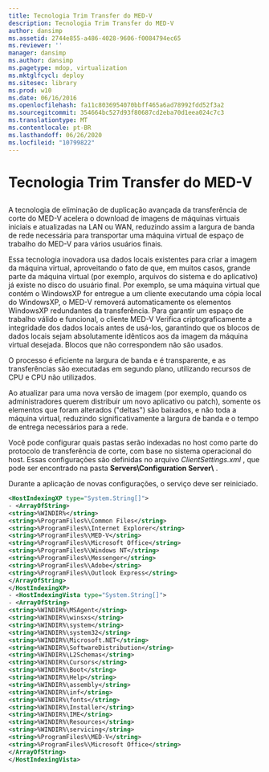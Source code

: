 ```yaml
---
title: Tecnologia Trim Transfer do MED-V
description: Tecnologia Trim Transfer do MED-V
author: dansimp
ms.assetid: 2744e855-a486-4028-9606-f0084794ec65
ms.reviewer: ''
manager: dansimp
ms.author: dansimp
ms.pagetype: mdop, virtualization
ms.mktglfcycl: deploy
ms.sitesec: library
ms.prod: w10
ms.date: 06/16/2016
ms.openlocfilehash: fa11c8036954070bbff465a6ad78992fdd52f3a2
ms.sourcegitcommit: 354664bc527d93f80687cd2eba70d1eea024c7c3
ms.translationtype: MT
ms.contentlocale: pt-BR
ms.lasthandoff: 06/26/2020
ms.locfileid: "10799822"
---
```

# Tecnologia Trim Transfer do MED-V


## <a href="" id="bkmk-medvtrimtransfertechnology"></a>


A tecnologia de eliminação de duplicação avançada da transferência de corte do MED-V acelera o download de imagens de máquinas virtuais iniciais e atualizadas na LAN ou WAN, reduzindo assim a largura de banda de rede necessária para transportar uma máquina virtual de espaço de trabalho do MED-V para vários usuários finais.

Essa tecnologia inovadora usa dados locais existentes para criar a imagem da máquina virtual, aproveitando o fato de que, em muitos casos, grande parte da máquina virtual (por exemplo, arquivos do sistema e do aplicativo) já existe no disco do usuário final. Por exemplo, se uma máquina virtual que contém o WindowsXP for entregue a um cliente executando uma cópia local do WindowsXP, o MED-V removerá automaticamente os elementos WindowsXP redundantes da transferência. Para garantir um espaço de trabalho válido e funcional, o cliente MED-V Verifica criptograficamente a integridade dos dados locais antes de usá-los, garantindo que os blocos de dados locais sejam absolutamente idênticos aos da imagem da máquina virtual desejada. Blocos que não correspondem não são usados.

O processo é eficiente na largura de banda e é transparente, e as transferências são executadas em segundo plano, utilizando recursos de CPU e CPU não utilizados.

Ao atualizar para uma nova versão de imagem (por exemplo, quando os administradores querem distribuir um novo aplicativo ou patch), somente os elementos que foram alterados ("deltas") são baixados, e não toda a máquina virtual, reduzindo significativamente a largura de banda e o tempo de entrega necessários para a rede.

Você pode configurar quais pastas serão indexadas no host como parte do protocolo de transferência de corte, com base no sistema operacional do host. Essas configurações são definidas no arquivo *ClientSettings.xml* , que pode ser encontrado na pasta **Servers\\Configuration Server\\** .

Durante a aplicação de novas configurações, o serviço deve ser reiniciado.

```xml
<HostIndexingXP type="System.String[]"> 
- <ArrayOfString>
<string>%WINDIR%</string> 
<string>%ProgramFiles%\Common Files</string> 
<string>%ProgramFiles%\Internet Explorer</string> 
<string>%ProgramFiles%\MED-V</string> 
<string>%ProgramFiles%\Microsoft Office</string> 
<string>%ProgramFiles%\Windows NT</string> 
<string>%ProgramFiles%\Messenger</string> 
<string>%ProgramFiles%\Adobe</string> 
<string>%ProgramFiles%\Outlook Express</string> 
</ArrayOfString> 
</HostIndexingXP> 
- <HostIndexingVista type="System.String[]"> 
- <ArrayOfString> 
<string>%WINDIR%\MSAgent</string> 
<string>%WINDIR%\winsxs</string> 
<string>%WINDIR%\system</string> 
<string>%WINDIR%\system32</string> 
<string>%WINDIR%\Microsoft.NET</string> 
<string>%WINDIR%\SoftwareDistribution</string> 
<string>%WINDIR%\L2Schemas</string> 
<string>%WINDIR%\Cursors</string> 
<string>%WINDIR%\Boot</string> 
<string>%WINDIR%\Help</string> 
<string>%WINDIR%\assembly</string> 
<string>%WINDIR%\inf</string> 
<string>%WINDIR%\fonts</string> 
<string>%WINDIR%\Installer</string> 
<string>%WINDIR%\IME</string> 
<string>%WINDIR%\Resources</string> 
<string>%WINDIR%\servicing</string> 
<string>%ProgramFiles%\MED-V</string> 
<string>%ProgramFiles%\Microsoft Office</string> 
</ArrayOfString> 
</HostIndexingVista>
```

 

 





